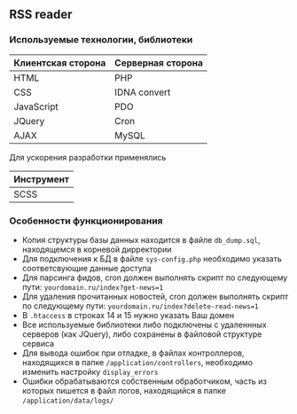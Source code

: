 ## RSS reader

### Используемые технологии, библиотеки

Клиентская сторона | Серверная сторона
-------------------|-------------------
HTML               | PHP
CSS                | IDNA convert
JavaScript         | PDO
JQuery             | Cron
AJAX               | MySQL

Для ускорения разработки применялиcь

Инструмент         |
-------------------|
SCSS               |

### Особенности функционирования

* Копия структуры базы данных находится в файле `db_dump.sql`, находящемся в корневой дирректории
* Для подключения к БД в файле `sys-config.php` необходимо указать соответсвующие данные доступа
* Для парсинга фидов, cron должен выполнять скрипт по следующему пути: `yourdomain.ru/index?get-news=1`
* Для удаления прочитанных новостей, cron должен выполнять скрипт по следующему пути: `yourdomain.ru/index?delete-read-news=1`
* В `.htaccess` в строках 14 и 15 нужно указать Ваш домен
* Все используемые библиотеки либо подключены с удаленнных серверов (как JQuery), либо сохранены в файловой структуре сервиса
* Для вывода ошибок при отладке, в файлах контроллеров, находящихся в папке `/application/controllers`, необходимо изменить настройку `display_errors`
* Ошибки обрабатываются собственным обработчиком, часть из которых пишется в файл логов, находящийся в папке `/application/data/logs/`
